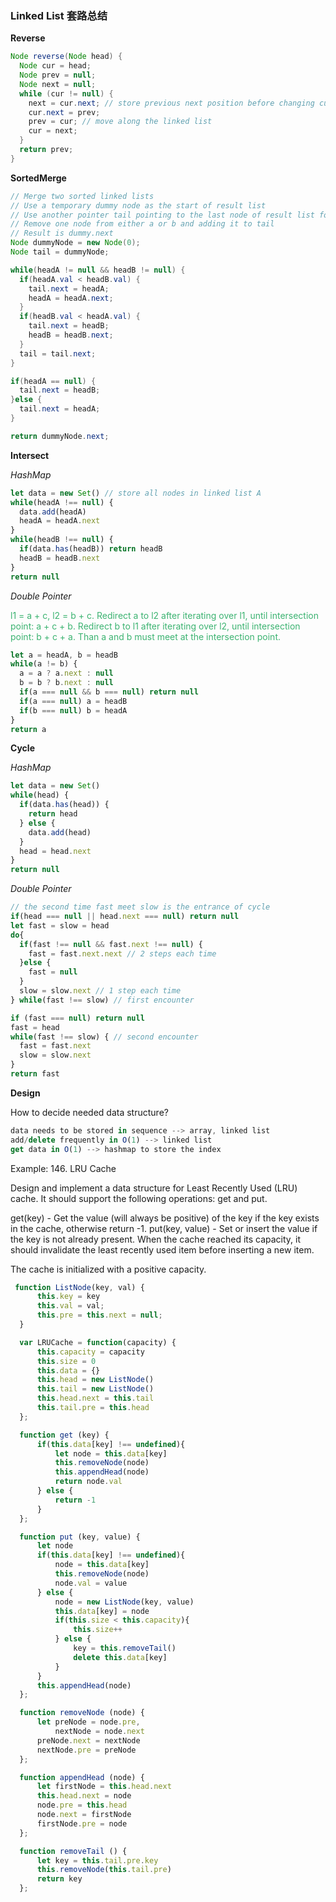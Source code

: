 <h3>Linked List 套路总结</h3> 

<strong>Reverse</strong>

```java
Node reverse(Node head) {
  Node cur = head;
  Node prev = null;
  Node next = null;
  while (cur != null) {
    next = cur.next; // store previous next position before changing cur.next
    cur.next = prev;
    prev = cur; // move along the linked list
    cur = next;
  }
  return prev;
}
```



<strong>SortedMerge</strong>

```java
// Merge two sorted linked lists
// Use a temporary dummy node as the start of result list
// Use another pointer tail pointing to the last node of result list for append
// Remove one node from either a or b and adding it to tail
// Result is dummy.next
Node dummyNode = new Node(0);
Node tail = dummyNode;

while(headA != null && headB != null) {
  if(headA.val < headB.val) {
    tail.next = headA;
    headA = headA.next;
  }
  if(headB.val < headA.val) {
    tail.next = headB;
    headB = headB.next;
  }
  tail = tail.next;
}

if(headA == null) {
  tail.next = headB;
}else {
  tail.next = headA;
}

return dummyNode.next;  
```



<strong>Intersect</strong>

<em>HashMap</em>

```javascript
let data = new Set() // store all nodes in linked list A
while(headA !== null) {
  data.add(headA)
  headA = headA.next
}
while(headB !== null) {
  if(data.has(headB)) return headB
  headB = headB.next
}
return null
```

<em>Double Pointer</em>

<p style="color:MediumSeaGreen;">
  l1 = a + c, l2 = b + c. Redirect a to l2 after iterating over l1, until intersection point: a + c + b. Redirect b to l1 after iterating over l2, until intersection point: b + c + a. Than a and b must meet at the intersection point.
</p>

```javascript
let a = headA, b = headB
while(a != b) {
  a = a ? a.next : null
  b = b ? b.next : null
  if(a === null && b === null) return null
  if(a === null) a = headB
  if(b === null) b = headA
}
return a
```



<strong>Cycle</strong>

<em>HashMap</em>

```javascript
let data = new Set()
while(head) {
  if(data.has(head)) {
    return head
  } else {
    data.add(head)
  }
  head = head.next
}
return null
```

<em>Double Pointer</em>

```javascript
// the second time fast meet slow is the entrance of cycle
if(head === null || head.next === null) return null
let fast = slow = head
do{
  if(fast !== null && fast.next !== null) {
    fast = fast.next.next // 2 steps each time
  }else {
    fast = null
  }
  slow = slow.next // 1 step each time
} while(fast !== slow) // first encounter

if (fast === null) return null
fast = head
while(fast !== slow) { // second encounter
  fast = fast.next
  slow = slow.next
}
return fast
```



<strong> Design </strong>

How to decide needed data structure?

   ```javascript
   data needs to be stored in sequence --> array, linked list
   add/delete frequently in O(1) --> linked list
   get data in O(1) --> hashmap to store the index
   ```

   Example: 146. LRU Cache

   Design and implement a data structure for Least Recently Used (LRU) cache. It should support the following operations: get and put.

   get(key) - Get the value (will always be positive) of the key if the key exists in the cache, otherwise return -1.
   put(key, value) - Set or insert the value if the key is not already present. When the cache reached its capacity, it should invalidate the least recently used item before inserting a new item.

   The cache is initialized with a positive capacity.

   ```javascript
    function ListNode(key, val) {
         this.key = key
         this.val = val;
         this.pre = this.next = null;
     }
   
     var LRUCache = function(capacity) {
         this.capacity = capacity
         this.size = 0
         this.data = {}
         this.head = new ListNode()
         this.tail = new ListNode()
         this.head.next = this.tail
         this.tail.pre = this.head
     };
   
     function get (key) {
         if(this.data[key] !== undefined){
             let node = this.data[key]
             this.removeNode(node)
             this.appendHead(node)
             return node.val
         } else {
             return -1
         }
     };
   
     function put (key, value) {
         let node
         if(this.data[key] !== undefined){
             node = this.data[key]
             this.removeNode(node)
             node.val = value
         } else {
             node = new ListNode(key, value)
             this.data[key] = node
             if(this.size < this.capacity){
                 this.size++
             } else {
                 key = this.removeTail()
                 delete this.data[key]
             }
         }
         this.appendHead(node)
     };
   
     function removeNode (node) {
         let preNode = node.pre,
             nextNode = node.next
         preNode.next = nextNode
         nextNode.pre = preNode
     };
   
     function appendHead (node) {
         let firstNode = this.head.next
         this.head.next = node
         node.pre = this.head
         node.next = firstNode
         firstNode.pre = node
     };
   
     function removeTail () {
         let key = this.tail.pre.key
         this.removeNode(this.tail.pre)
         return key
     };
   ```

   

